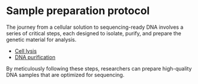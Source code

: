 # Sample preparation protocol

The journey from a cellular solution to sequencing-ready DNA involves a series of critical steps, each designed to isolate, purify, and prepare the genetic material for analysis.

-   [Cell lysis](./lysis/)
-   [DNA purification](./purification/)

By meticulously following these steps, researchers can prepare high-quality DNA samples that are optimized for sequencing.
